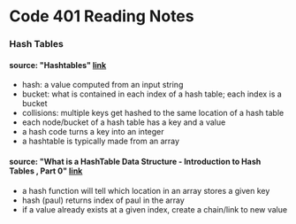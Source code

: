 # Code 401 Reading Notes 
### Hash Tables

####  source: "Hashtables" [link](https://codefellows.github.io/common_curriculum/data_structures_and_algorithms/Code_401/class-30/resources/Hashtables.html)
- hash: a value computed from an input string 
- bucket: what is contained in each index of a hash table; each index is a bucket
- collisions: multiple keys get hashed to the same location of a hash table 
- each node/bucket of a hash table has a key and a value 
- a hash code turns a key into an integer 
- a hashtable is typically made from an array

####  source: "What is a HashTable Data Structure - Introduction to Hash Tables , Part 0" [link](https://www.youtube.com/watch?v=MfhjkfocRR0)
- a hash function will tell which location in an array stores a given key 
- hash (paul)  returns index of paul in the array 
- if a value already exists at a given index, create a chain/link to new value
